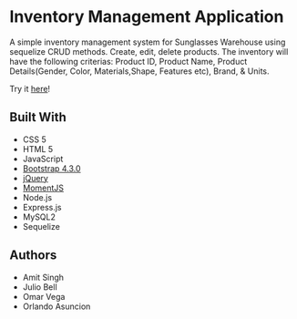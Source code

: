 # Inventory Management Application

A simple inventory management system for Sunglasses Warehouse using sequelize CRUD methods. Create, edit, delete products. The inventory will have the following criterias: Product ID, Product Name, Product Details(Gender, Color, Materials,Shape, Features etc), Brand, & Units.

Try it [here]()!

## Built With

* CSS 5
* HTML 5
* JavaScript
* [Bootstrap 4.3.0](https://getbootstrap.com/docs/4.3/getting-started/introduction/) 
* [jQuery](http://jquery.com/)
* [MomentJS](https://momentjs.com/)
* Node.js
* Express.js
* MySQL2
* Sequelize



## Authors

* Amit Singh 
* Julio Bell 
* Omar Vega 
* Orlando Asuncion
